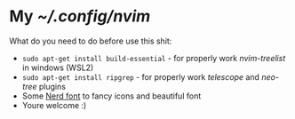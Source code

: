 # My *~/.config/nvim*

What do you need to do before use this shit:

- `sudo apt-get install build-essential` - for properly work *nvim-treelist* in windows (WSL2)
- `sudo apt-get install ripgrep` - for properly work *telescope* and *neo-tree* plugins
- Some [Nerd font](https://www.nerdfonts.com/) to fancy icons and beautiful font
- Youre welcome :)
